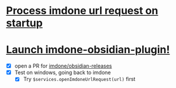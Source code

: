 
# [Process imdone url request on startup](#DONE:10)
<!--
created:2021-03-15T13:14:46.359Z completed:2021-03-16T13:34:19.181Z
+bug
-->

# [Launch imdone-obsidian-plugin!](#DONE:0)
<card>

- [x] open a PR for [imdone/obsidian-releases](https://github.com/imdone/obsidian-releases)
- [x] Test on windows, going back to imdone
  - [x] Try `$services.openImdoneUrlRequest(url)` first

<!--
due:2021-03-17T13:00:00.000Z
created:2021-03-15T13:26:41.751Z completed:2021-03-19T14:21:24.777Z
-->
</card>